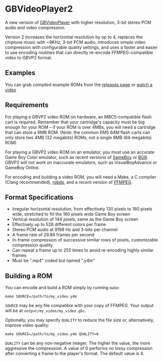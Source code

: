 # GBVideoPlayer2
A new version of [GBVideoPlayer](https://github.com/LIJI32/GBVideoPlayer) with higher resolution, 3-bit stereo PCM audio and video compression.

Version 2 increases the horizontal resolution by up to 4, replaces the chiptune music with ~9KHz, 3-bit PCM audio, introduces simple video compression with configurable quality settings, and uses a faster and easier to use encoding routines that can directly re-encode FFMPEG-compatible video to GBVP2 format.

## Examples

You can grab compiled example ROMs from the [releases page](https://github.com/LIJI32/GBVideoPlayer2/releases) or [watch a video](https://youtu.be/iDd_aqpLf5Q)

## Requirements

For playing a GBVP2 video ROM on hardware, an MBC5-compatible flash cart is required. Remember that your cartridge's capacity must be big enough for your ROM – if your ROM is over 4MBs, you will need a cartridge that can store a 8MB ROM. (Note: the common EMS 64M flash carts can only store two 4MB (32 megabits) ROMs, not a single 8MB (64 megabits) ROM)

For playing a GBVP2 video ROM on an emulator, you must use an accurate Game Boy Color emulator, such as recent versions of [SameBoy](https://sameboy.github.io) or [BGB](http://bgb.bircd.org). GBVP2 will not work on inaccurate emulators, such as VisualBoyAdvance or GameBoy Online.

For encoding and building a video ROM, you will need a Make, a C compiler (Clang recommended), [rgbds](https://github.com/rednex/rgbds/releases/), and a recent version of [FFMPEG](http://ffmpeg.org/).

## Format Specifications

* Irregular horizontal resolution, from effectively 120 pixels to 160 pixels wide, stretched to fill the 160 pixels wide Game Boy screen
* Vertical resolution of 144 pixels, same as the Game Boy screen
* Effectively up to 528 different colors per frame
* Stereo PCM audio at 9198 Hz and 3-bits per channel
* A frame rate of 29.86 frames per second
* In-frame compression of successive similar rows of pixels, customizable compression quality
* Can repeat a frame up to 255 times to avoid re-encoding highly similar frames
* Must be ".mp4" coded but named ".y4m"

## Building a ROM

You can encode and build a ROM simply by running `make`:

```
make SOURCE=/path/to/my_video.y4m
```

`SOURCE` may be any file compatible with your copy of FFMPEG. Your output will be at `output/my_video/my_video.gbc`.

Optionally, you may specify `QUALITY` to reduce the file size or, alternatively, improve video quality:

```
make SOURCE=/path/to/my_video.y4m QUALITY=8
```

`QUALITY` can be any non-negative integer. The higher the value, the more aggressive the compression. A value of 0 performs no lossy compression after converting a frame to the player's format. The default value is 4.

